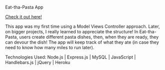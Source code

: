 Eat-tha-Pasta App

[Check it out here!](https://powerful-dawn-71781.herokuapp.com/)

This app was my first time using a Model Views Controller approach. Later, on bigger projects, I really learned to appreciate the structure! In Eat-tha-Pasta, users create different pasta dishes, then, when they are ready, they can devour the dish! The app will keep track of what they ate (in case they need to know how many miles to run later). 

Technologies Used:
Node.js | Express.js | MySQL | JavaScript | Handlebars.js | jQuery | Heroku

